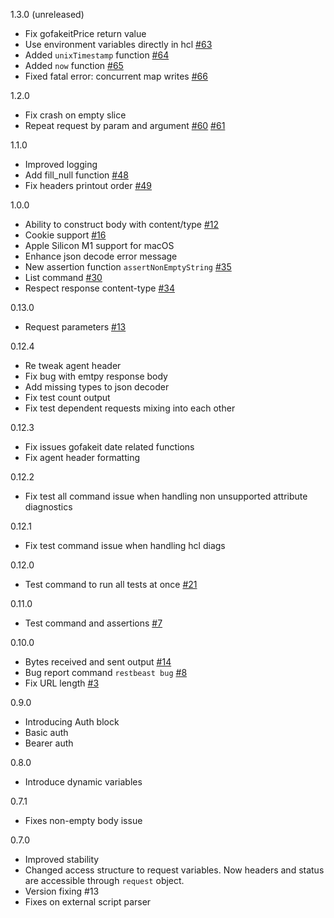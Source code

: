 1.3.0 (unreleased)
- Fix gofakeitPrice return value
- Use environment variables directly in hcl [#63](https://github.com/restbeast/restbeast/issues/63)
- Added `unixTimestamp` function  [#64](https://github.com/restbeast/restbeast/issues/64)
- Added `now` function  [#65](https://github.com/restbeast/restbeast/issues/65)
- Fixed fatal error: concurrent map writes [#66](https://github.com/restbeast/restbeast/issues/66)

1.2.0
 - Fix crash on empty slice
 - Repeat request by param and argument [#60](https://github.com/restbeast/restbeast/issues/60) [#61](https://github.com/restbeast/restbeast/issues/61)

1.1.0
 - Improved logging
 - Add fill_null function [#48](https://github.com/restbeast/restbeast/issues/48)
 - Fix headers printout order [#49](https://github.com/restbeast/restbeast/issues/49)

1.0.0
 - Ability to construct body with content/type [#12](https://github.com/restbeast/restbeast/issues/12)
 - Cookie support [#16](https://github.com/restbeast/restbeast/issues/16)
 - Apple Silicon M1 support for macOS
 - Enhance json decode error message
 - New assertion function `assertNonEmptyString` [#35](https://github.com/restbeast/restbeast/issues/35)
 - List command [#30](https://github.com/restbeast/restbeast/issues/30)
 - Respect response content-type [#34](https://github.com/restbeast/restbeast/issues/34)

0.13.0
- Request parameters [#13](https://github.com/restbeast/restbeast/issues/13)

0.12.4
- Re tweak agent header
- Fix bug with emtpy response body
- Add missing types to json decoder
- Fix test count output
- Fix test dependent requests mixing into each other

0.12.3
- Fix issues gofakeit date related functions
- Fix agent header formatting

0.12.2
- Fix test all command issue when handling non unsupported attribute diagnostics  

0.12.1
- Fix test command issue when handling hcl diags 

0.12.0
- Test command to run all tests at once [#21](https://github.com/restbeast/restbeast/issues/21)

0.11.0
- Test command and assertions [#7](https://github.com/restbeast/restbeast/issues/7)

0.10.0
- Bytes received and sent output [#14](https://github.com/restbeast/restbeast/issues/14)
- Bug report command `restbeast bug` [#8](https://github.com/restbeast/restbeast/issues/8)
- Fix URL length [#3](https://github.com/restbeast/restbeast/issues/3) 

0.9.0
- Introducing Auth block
- Basic auth
- Bearer auth

0.8.0
- Introduce dynamic variables

0.7.1
- Fixes non-empty body issue

0.7.0
- Improved stability
- Changed access structure to request variables. Now headers and status are accessible through `request` object.
- Version fixing #13
- Fixes on external script parser
